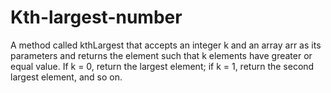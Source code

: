 # Kth-largest-number
A method called kthLargest that accepts an integer k and an array arr as its parameters and returns the element such that k elements have greater or equal value. If k = 0, return the largest element; if k = 1, return the second largest element, and so on.
